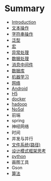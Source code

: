 # Summary

* [Introduction](README.md)
* [文本操作](chapter1.md)
* [字符串操作](macro.md)
* [泛型](泛型.md)
* [宏](宏.md)
* [异常处理](异常处理.md)
* [数据处理](数据处理.md)
* [消息中间件](消息中间件.md)
* [数据库](数据库操作.md)
* [机器学习](机器学习.md)
* [网络](网络.md)
* [Android](android.md)
* [H5](h5.md)
* [docker](docker.md)
* [hadoop](hadoop.md)
* [NoSql](nosql.md)
* 前端
* spring
* 神经网络
* 时间
* 并发与并行
* [文件系统\(路径\)](文件系统.md)
* [设计模式框架思考](设计模式框架思考.md)
* [python](python.md)
* 画图工具
* Gson
* [算法](算法.md)

